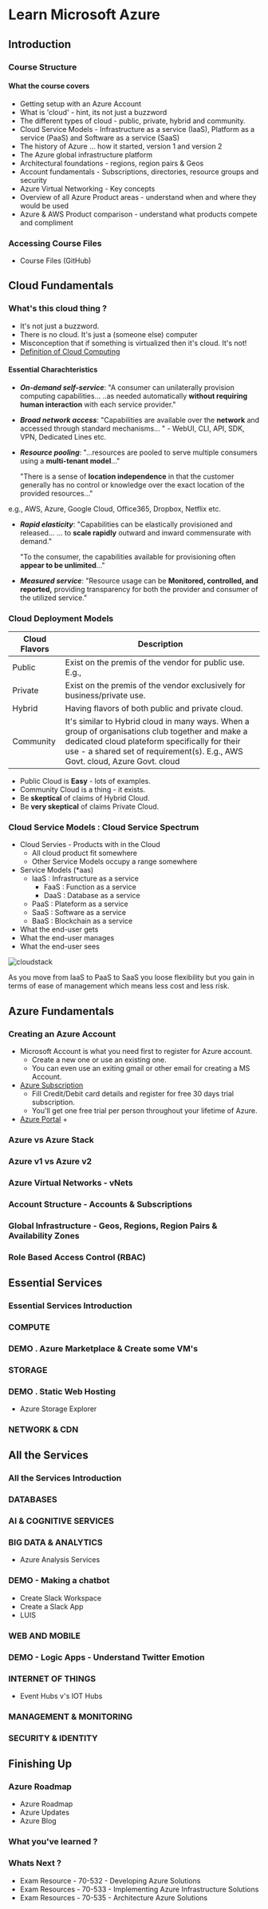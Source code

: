 # Learn Microsoft Azure

## Introduction 

### Course Structure 

#### What the course covers

+ Getting setup with an Azure Account
+ What is 'cloud' - hint, its not just a buzzword
+ The different types of cloud - public, private, hybrid and community.
+ Cloud Service Models - Infrastructure as a service (IaaS), Platform as a service (PaaS) and Software as a service (SaaS)
+ The history of Azure ... how it started, version 1 and version 2
+ The Azure global infrastructure platform
+ Architectural foundations - regions, region pairs & Geos
+ Account fundamentals - Subscriptions, directories, resource groups and security
+ Azure Virtual Networking - Key concepts
+ Overview of all Azure Product areas - understand when and where they would be used
+ Azure & AWS Product comparison - understand what products compete and compliment

### Accessing Course Files 
  + Course Files (GitHub) 

## Cloud Fundamentals 

### What's this cloud thing ? 
  + It's not just a buzzword.
  + There is no cloud. It's just a (someone else) computer 
  + Misconception that if something is virtualized then it's cloud. It's not!
  + [Definition of Cloud Computing](http://nvlpubs.nist.gov/nistpubs/Legacy/SP/nistspecialpublication800-145.pdf)
  
#### Essential Charachteristics

+ ___On-demand self-service___: "A consumer can unilaterally provision computing capabilities... ..as needed automatically **without requiring human interaction** with each service provider." 

+ ___Broad network access___: "Capabilities are available over the **network** and accessed through standard mechanisms... " - WebUI, CLI, API, SDK, VPN, Dedicated Lines etc.

+ ___Resource pooling___: "...resources are pooled to serve multiple consumers using a **multi-tenant model**..."

  "There is a sense of **location independence** in that the customer generally has no control or knowledge over the exact location of the provided resources..."

e.g., AWS, Azure, Google Cloud, Office365, Dropbox, Netflix etc.

+ ___Rapid elasticity___: "Capabilities can be elastically provisioned and released... ... to **scale rapidly** outward and inward commensurate with demand."

  "To the consumer, the capabilities available for provisioning often **appear to be unlimited**..."

+ ___Measured service___: "Resource usage can be **Monitored, controlled, and reported,** providing transparency for both the provider and consumer of the utilized service."

### Cloud Deployment Models

| Cloud Flavors | Description |
|-|-|
|Public|Exist on the premis of the vendor for public use. E.g., |
|Private|Exist on the premis of the vendor exclusively for business/private use.|
|Hybrid|Having flavors of both public and private cloud.|
|Community|It's similar to Hybrid cloud in many ways. When a group of organisations club together and make a dedicated cloud plateform specifically for their use - a shared set of requirement(s). E.g., AWS Govt. cloud, Azure Govt. cloud|

+ Public Cloud is **Easy** - lots of examples.
+ Community Cloud is a thing - it exists.
+ Be **skeptical** of claims of Hybrid Cloud.
+ Be **very skeptical** of claims Private Cloud.

### Cloud Service Models : Cloud Service Spectrum

+ Cloud Servies - Products with in the Cloud
  + All cloud product fit somewhere
  + Other Service Models occupy a range somewhere
+ Service Models (\*aas)
  + IaaS : Infrastructure as a service
    + FaaS : Function as a service
    + DaaS : Database as a service
  + PaaS : Plateform as a service
  + SaaS : Software as a service
  + BaaS : Blockchain as a service
+ What the end-user gets
+ What the end-user manages
+ What the end-user sees

![cloudstack](https://acomdpsstorage.blob.core.windows.net/dpsmedia-prod/azure.microsoft.com/en-us/documentation/articles/azure-security-best-practices-software-updates-iaas/20151102073235/sec-cloudstack.png)

As you move from IaaS to PaaS to SaaS you loose flexibility but you gain in terms of ease of management which means less cost and less risk.

## Azure Fundamentals 

### Creating an Azure Account
  + Microsoft Account is what you need first to register for Azure account.
    + Create a new one or use an existing one.
    + You can even use an exiting gmail or other email for creating a MS Account.
  + [Azure Subscription](https://azure.microsoft.com/en-in/)
    + Fill Credit/Debit card details and register for free 30 days trial subscription.
    + You'll get one free trial per person throughout your lifetime of Azure.
  + [Azure Portal](https://portal.azure.com/)
    + 
### Azure vs Azure Stack 
### Azure v1 vs Azure v2 
### Azure Virtual Networks - vNets
### Account Structure - Accounts & Subscriptions 
### Global Infrastructure - Geos, Regions, Region Pairs & Availability Zones 
### Role Based Access Control (RBAC) 

## Essential Services 

### Essential Services Introduction 
### COMPUTE 
### DEMO . Azure Marketplace & Create some VM's 
### STORAGE 
### DEMO . Static Web Hosting 
  + Azure Storage Explorer 
### NETWORK & CDN 

## All the Services 

### All the Services Introduction 
### DATABASES 
### AI & COGNITIVE SERVICES 
### BIG DATA & ANALYTICS 
  + Azure Analysis Services 
### DEMO - Making a chatbot
  + Create Slack Workspace 
  + Create a Slack App 
  + LUIS 
### WEB AND MOBILE 
### DEMO - Logic Apps - Understand Twitter Emotion
### INTERNET OF THINGS 
  + Event Hubs v's IOT Hubs 
### MANAGEMENT & MONITORING
### SECURITY & IDENTITY

## Finishing Up 

### Azure Roadmap 
  + Azure Roadmap 
  + Azure Updates 
  + Azure Blog 
### What you've learned ? 
### Whats Next ? 
  + Exam Resource - 70-532 - Developing Azure Solutions 
  + Exam Resources - 70-533 - Implementing Azure Infrastructure Solutions 
  + Exam Resources - 70-535 - Architecture Azure Solutions 
